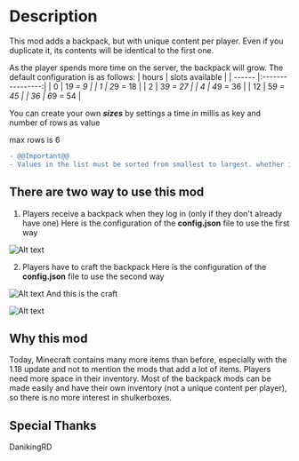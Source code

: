 # Description
This mod adds a backpack, but with unique content per player. Even if you duplicate it, its contents will be identical to the first one.

As the player spends more time on the server, the backpack will grow. The default configuration is as follows:
| hours  | slots available                       |
| ------ |:----------------:| 
|    0   | 1*9 = 9          |
|    1   | 2*9 = 18         |
|    2   | 3*9 = 27         |
|    4   | 4*9 = 36         |
|   12   | 5*9 = 45         |
|   36   | 6*9 = 54         |

You can create your own ***sizes*** by settings a time in millis as key and number of rows as value

max rows is 6

```diff
- @@Important@@
- Values in the list must be sorted from smallest to largest. whether it is the size or the delay
```

## There are two way to use this mod
1. Players receive a backpack when they log in (only if they don't already have one)
Here is the configuration of the **config.json** file to use the first way

![Alt text](https://github.com/AmibeSkyfy16/SingleBackpack/blob/master/images/config_first_way.png?raw=true)

2. Players have to craft the backpack
Here is the configuration of the **config.json** file to use the second way

![Alt text](https://github.com/AmibeSkyfy16/SingleBackpack/blob/master/images/config_second_way.png?raw=true)
And this is the craft

![Alt text](https://github.com/AmibeSkyfy16/SingleBackpack/blob/master/images/craft.png?raw=true)

## Why this mod
Today, Minecraft contains many more items than before, especially with the 1.18 update and not to mention the mods that add a lot of items. Players need more space in their inventory. Most of the backpack mods can be made easily and have their own inventory (not a unique content per player), so there is no more interest in shulkerboxes.

## Special Thanks
DanikingRD
